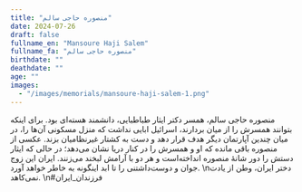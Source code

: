```yaml
---
title: "منصوره حاجی سالم"
date: 2024-07-26
draft: false
fullname_en: "Mansoure Haji Salem"
fullname_fa: "منصوره حاجی سالم"
birthdate: ""
deathdate: ""
age: ""
images:
  - "/images/memorials/mansoure-haji-salem-1.png"
---
```


منصوره حاجی سالم، همسر دکتر ایثار طباطبایی، دانشمند هسته‌ای بود. برای اینکه بتوانند همسرش را از میان بردارند، اسرائیل ابایی نداشت که منزل مسکونی آن‌ها را، در میان چندین آپارتمان دیگر هدف قرار دهد و دست به کشتار غیرنظامیان بزند. عکسی از منصوره باقی مانده که او و همسرش را در کنار دریا نشان می‌دهد؛ در حالی که ایثار دستش را دور شانۀ منصوره انداخته‌است و هر دو با آرامش لبخند می‌زنند. ایران این زوج جوان و دوست‌داشتنی را تا ابد اینگونه به خاطر خواهد آورد. \nدختر ایران، وطن از یادت نمی‌کاهد. \n#فرزندان_ایران